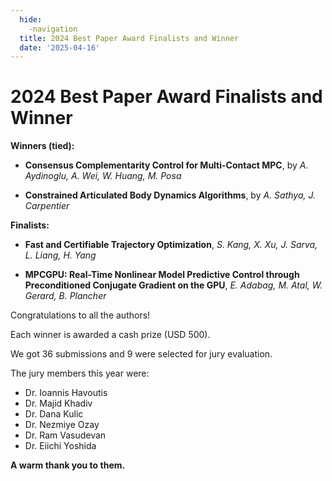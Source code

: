```yaml
---
  hide:
    -navigation
  title: 2024 Best Paper Award Finalists and Winner
  date: '2025-04-16'
---
```


# 2024 Best Paper Award Finalists and Winner

**Winners (tied):**

- **Consensus Complementarity Control for Multi-Contact MPC**, by *A. Aydinoglu, A. Wei, W. Huang, M. Posa*

- **Constrained Articulated Body Dynamics Algorithms**, by *A. Sathya, J. Carpentier*

**Finalists:**

- **Fast and Certifiable Trajectory Optimization**, *S. Kang, X. Xu, J. Sarva, L. Liang, H. Yang*

- **MPCGPU: Real-Time Nonlinear Model Predictive Control through Preconditioned Conjugate Gradient on the GPU**, *E. Adabag, M. Atal, W. Gerard, B. Plancher*

Congratulations to all the authors!

Each winner is awarded a cash prize (USD 500).

We got 36 submissions and 9 were selected for jury evaluation.

The jury members this year were:
- Dr. Ioannis Havoutis
- Dr. Majid Khadiv
- Dr. Dana Kulic
- Dr. Nezmiye Ozay
- Dr. Ram Vasudevan
- Dr. Eiichi Yoshida

**A warm thank you to them.**

